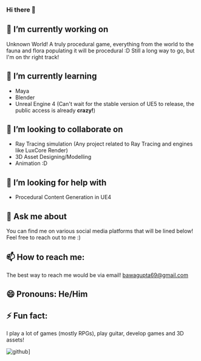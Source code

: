 ### Hi there 👋

<!--
**VKG5/vkg5** is a ✨ _special_ ✨ repository because its `README.md` (this file) appears on your GitHub profile.

Here are some ideas to get you started:

- 🔭 I’m currently working on ...
- 🌱 I’m currently learning ...
- 👯 I’m looking to collaborate on ...
- 🤔 I’m looking for help with ...
- 💬 Ask me about ...
- 📫 How to reach me: ...
- 😄 Pronouns: ...
- ⚡ Fun fact: ...
-->

## 🔭 I’m currently working on

Unknown World! A truly procedural game, everything from the world to the fauna and flora populating it will be procedural :D Still a long way to go, but I'm on thr right track!

## 🌱 I’m currently learning

- Maya
- Blender
- Unreal Engine 4 (Can't wait for the stable version of UE5 to release, the public access is already **crazy!**)


## 👯 I’m looking to collaborate on

- Ray Tracing simulation (Any project related to Ray Tracing and engines like LuxCore Render)
- 3D Asset Designing/Modelling
- Animation :D

## 🤔 I’m looking for help with

- Procedural Content Generation in UE4


## 💬 Ask me about

You can find me on various social media platforms that will be lined below! Feel free to reach out to me :)

## 📫 How to reach me: 
The best way to reach me would be via email!
bawagupta69@gmail.com 

## 😄 Pronouns: He/Him

## ⚡ Fun fact: 
I play a lot of games (mostly RPGs), play guitar, develop games and 3D assets! 

![github](https://img.shields.io/badge/GitHub-000000?style=for-the-badge&logo=GitHub&logoColor=white)]
